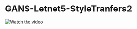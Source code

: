 # GANS-Letnet5-StyleTranfers2
[![Watch the video](https://i.imgur.com/vKb2F1B.png)](https://youtu.be/vt5fpE0bzSY)
